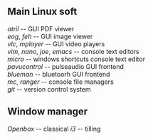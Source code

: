 ## Main Linux soft
*atril* -- GUI PDF viewer  
*eog*, *feh* -- GUI image viewer  
*vlc*, *mplayer* -- GUI video players  
*vim*, *nano*, *joe*, *emacs* -- console text editors  
*micro* -- windows shortcuts console text editor  
*pavucontrol* -- pulseaudio GUI frontend  
*blueman* -- bluetoorh GUI frontend  
*mc*, *ranger* -- console file managers  
*git* -- version control system  

## Window manager
*Openbox* -- classical
*i3* -- tilling

